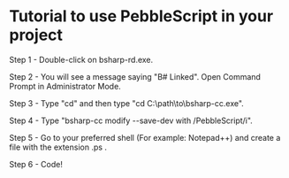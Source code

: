 # Tutorial to use PebbleScript in your project

Step 1 - Double-click on bsharp-rd.exe.

Step 2 - You will see a message saying "B# Linked". Open Command Prompt in Administrator Mode.

Step 3 - Type "cd\" and then type "cd C:\path\to\bsharp-cc.exe".

Step 4 - Type "bsharp-cc modify --save-dev with /PebbleScript/i".

Step 5 - Go to your preferred shell (For example: Notepad++) and create a file with the extension .ps .

Step 6 - Code!
